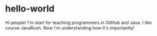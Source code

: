 # hello-world
Hi people!
I'm start for teaching programmers in GitHub and Java.
I like course JavaRush. Now i'm understanding how it's importantly!
